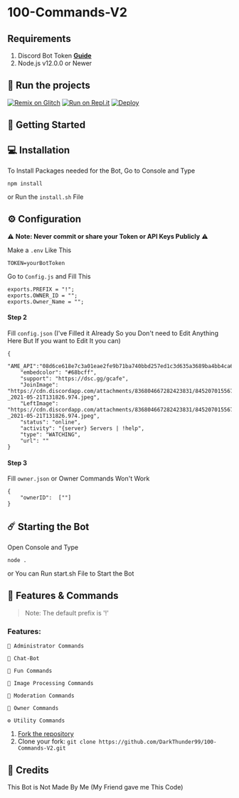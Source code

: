 # 100-Commands-V2


## Requirements
1. Discord Bot Token **[Guide](https://discordjs.guide/preparations/setting-up-a-bot-application.html#creating-your-bot)**
2. Node.js v12.0.0 or Newer

## 💨 Run the projects

[![Remix on Glitch](https://cdn.glitch.com/2703baf2-b643-4da7-ab91-7ee2a2d00b5b%2Fremix-button.svg)](https://glitch.com/edit/#!/import/github/DarkThunder99/100-Commands-V2)
[![Run on Repl.it](https://repl.it/badge/github/SudhanPlayz/Discord-MusicBot)](https://repl.it/github/DarkThunder99/100-Commands-V2)
[![Deploy](https://www.herokucdn.com/deploy/button.svg)](https://heroku.com/deploy?template=https://github.com/DarkThunder99/100-Commands-V2)

## 🚀 Getting Started

## 💻 Installation

To Install Packages needed for the Bot, Go to Console and Type 
```
npm install
```
or Run the `install.sh` File

## ⚙️ Configuration

⚠️ **Note: Never commit or share your Token or API Keys Publicly** ⚠️

Make a `.env` Like This
```
TOKEN=yourBotToken
```

Go to `Config.js` and Fill This
```
exports.PREFIX = "!";
exports.OWNER_ID = "";
exports.Owner_Name = "";
```

#### Step 2
Fill `config.json` (I've Filled it Already So you Don't need to Edit Anything Here But If you want to Edit It you can)
```
{
    "AME_API":"08d6ce618e7c3a01eae2fe9b71ba740bbd257ed1c3d635a3689ba4bb4ca64f44fa8e16b88367a8efddf86866feaded0e32710e9f7acd8461c79710c4d9e32f71",
    "embedcolor": "#68bcff",
    "support": "https://dsc.gg/gcafe",
    "JoinImage": "https://cdn.discordapp.com/attachments/836804667282423831/845207015567392778/images_-_2021-05-21T131826.974.jpeg",
    "LeftImage": "https://cdn.discordapp.com/attachments/836804667282423831/845207015567392778/images_-_2021-05-21T131826.974.jpeg",
    "status": "online",
    "activity": "{server} Servers | !help",
    "type": "WATCHING",
    "url": ""
}
```

#### Step 3
Fill `owner.json` or Owner Commands Won't Work
```
{
    "ownerID":  [""]
}
```

## ☄️ Starting the Bot

Open Console and Type
```
node .
```
or You can Run start.sh File to Start the Bot

## 📝 Features & Commands

> Note: The default prefix is '!'

### Features: 
```
🔮 Administrator Commands
```
```
🤖 Chat-Bot
```
```
🤣 Fun Commands
```
```
🌟 Image Processing Commands
```
```
📜 Moderation Commands
```
```
🎉 Owner Commands
```
```
⚙️ Utility Commands
```

1. [Fork the repository](https://github.com/DarkThunder99/100-Commands-V2/fork)
2. Clone your fork: `git clone https://github.com/DarkThunder99/100-Commands-V2.git`

## 📝 Credits
This Bot is Not Made By Me (My Friend gave me This Code)
